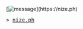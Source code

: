 <!-- https://readme-typing-svg.demolab.com/demo/?size=18&duration=4000&vCenter=true&pause=800&color=689D6A&height=38&lines=helloooo;what%27s+uuuuup;hope+ur+havin+a+great+day!! -->
[![message](https://readme-typing-svg.demolab.com?font=Fira+Code&size=18&duration=4000&vCenter=true&pause=800&color=689D6A&width=435&height=38&lines=helloooo;what's+uuuuup;hope+ur+havin+a+great+day!!)](https://nize.ph)

<samp>
  > <a href="https://nize.ph">nize.ph</a>
</samp>
